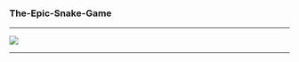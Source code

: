 ### The-Epic-Snake-Game

---

<img src="https://github.com/KrishGaur1354/Personal-Python-Projects/blob/main/The-Epic-Snake-Game/motion.png">

---
